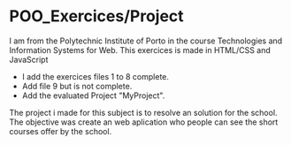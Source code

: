 # POO_Exercices/Project
I am from the Polytechnic Institute of Porto in the course Technologies and Information Systems for Web.
This exercices is made in HTML/CSS and JavaScript

- I add the exercices files 1 to 8 complete.
- Add file 9 but is not complete.
- Add the evaluated Project "MyProject".

The project i made for this subject is to resolve an solution for the school. The objective was create an web aplication who people can see the short courses offer by the school.
